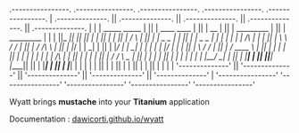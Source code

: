  .----------------.  .----------------.  .----------------.  .----------------.  .----------------. 
| .--------------. || .--------------. || .--------------. || .--------------. || .--------------. |
| | _____  _____ | || |  ____  ____  | || |      __      | || |  _________   | || |  _________   | |
| ||_   _||_   _|| || | |_  _||_  _| | || |     /  \     | || | |  _   _  |  | || | |  _   _  |  | |
| |  | | /\ | |  | || |   \ \  / /   | || |    / /\ \    | || | |_/ | | \_|  | || | |_/ | | \_|  | |
| |  | |/  \| |  | || |    \ \/ /    | || |   / ____ \   | || |     | |      | || |     | |      | |
| |  |   /\   |  | || |    _|  |_    | || | _/ /    \ \_ | || |    _| |_     | || |    _| |_     | |
| |  |__/  \__|  | || |   |______|   | || ||____|  |____|| || |   |_____|    | || |   |_____|    | |
| |              | || |              | || |              | || |              | || |              | |
| '--------------' || '--------------' || '--------------' || '--------------' || '--------------' |
 '----------------'  '----------------'  '----------------'  '----------------'  '----------------' 


  Wyatt brings __mustache__ into your __Titanium__ application


Documentation : [dawicorti.github.io/wyatt](http://dawicorti.github.io/wyatt/)